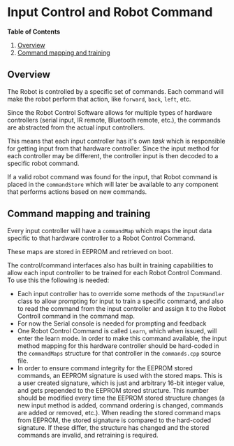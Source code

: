 Input Control and Robot Command
===============================

**Table of Contents**
1. [Overview](#overview)
2. [Command mapping and training](#command-mapping-and-training)

Overview
--------
The Robot is controlled by a specific set of commands. Each command will make
the robot perform that action, like `forward`, `back`, `left`, etc.

Since the Robot Control Software allows for multiple types of hardware
controllers (serial input, IR remote, Bluetooth remote, etc.), the commands are
abstracted from the actual input controllers.

This means that each input controller has it's own _task_ which is responsible
for getting input from that hardware controller. Since the input method for each
controller may be different, the controller input is then decoded to a specific
robot command.

If a valid robot command was found for the input, that Robot command is placed
in the `commandStore` which will later be available to any component that
performs actions based on new commands.


Command mapping and training
----------------------------
Every input controller will have a `commandMap` which maps the input data
specific to that hardware controller to a Robot Control Command.

These maps are stored in EEPROM and retrieved on boot.

The control/command interfaces also has built in training capabilities to allow
each input controller to be trained for each Robot Control Command. To use this
the following is needed:

* Each input controller has to override some methods of the `InputHandler` class
  to allow prompting for input to train a specific command, and also to read the
  command from the input controller and assign it to the Robot Controll command
  in the command map.
* For now the Serial console is needed for prompting and feedback
* One Robot Control Command is called `Learn`, which when issued, will enter the
  learn mode. In order to make this command available, the input method mapping
  for this hardware controller should be hard-coded in the `commandMaps`
  structure for that controller in the `commands.cpp` source file.
* In order to ensure command integrity for the EEPROM stored commands, an
  EEPROM signature is used with the stored maps. This is a user created
  signature, which is just and arbitrary 16-bit integer value, and gets prepended
  to the EEPROM stored structure. This number should be modified every time the
  EEPROM stored structure changes (a new input method is added, command ordering
  is changed, commands are added or removed, etc.). When reading the stored
  command maps from EEPROM, the stored signature is compared to the hard-coded
  signature. If these differ, the structure has changed and the stored commands
  are invalid, and retraining is required.


